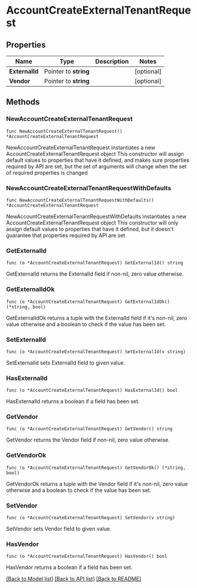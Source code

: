 # AccountCreateExternalTenantRequest

## Properties

Name | Type | Description | Notes
------------ | ------------- | ------------- | -------------
**ExternalId** | Pointer to **string** |  | [optional] 
**Vendor** | Pointer to **string** |  | [optional] 

## Methods

### NewAccountCreateExternalTenantRequest

`func NewAccountCreateExternalTenantRequest() *AccountCreateExternalTenantRequest`

NewAccountCreateExternalTenantRequest instantiates a new AccountCreateExternalTenantRequest object
This constructor will assign default values to properties that have it defined,
and makes sure properties required by API are set, but the set of arguments
will change when the set of required properties is changed

### NewAccountCreateExternalTenantRequestWithDefaults

`func NewAccountCreateExternalTenantRequestWithDefaults() *AccountCreateExternalTenantRequest`

NewAccountCreateExternalTenantRequestWithDefaults instantiates a new AccountCreateExternalTenantRequest object
This constructor will only assign default values to properties that have it defined,
but it doesn't guarantee that properties required by API are set

### GetExternalId

`func (o *AccountCreateExternalTenantRequest) GetExternalId() string`

GetExternalId returns the ExternalId field if non-nil, zero value otherwise.

### GetExternalIdOk

`func (o *AccountCreateExternalTenantRequest) GetExternalIdOk() (*string, bool)`

GetExternalIdOk returns a tuple with the ExternalId field if it's non-nil, zero value otherwise
and a boolean to check if the value has been set.

### SetExternalId

`func (o *AccountCreateExternalTenantRequest) SetExternalId(v string)`

SetExternalId sets ExternalId field to given value.

### HasExternalId

`func (o *AccountCreateExternalTenantRequest) HasExternalId() bool`

HasExternalId returns a boolean if a field has been set.

### GetVendor

`func (o *AccountCreateExternalTenantRequest) GetVendor() string`

GetVendor returns the Vendor field if non-nil, zero value otherwise.

### GetVendorOk

`func (o *AccountCreateExternalTenantRequest) GetVendorOk() (*string, bool)`

GetVendorOk returns a tuple with the Vendor field if it's non-nil, zero value otherwise
and a boolean to check if the value has been set.

### SetVendor

`func (o *AccountCreateExternalTenantRequest) SetVendor(v string)`

SetVendor sets Vendor field to given value.

### HasVendor

`func (o *AccountCreateExternalTenantRequest) HasVendor() bool`

HasVendor returns a boolean if a field has been set.


[[Back to Model list]](../README.md#documentation-for-models) [[Back to API list]](../README.md#documentation-for-api-endpoints) [[Back to README]](../README.md)


